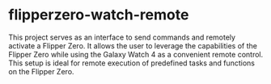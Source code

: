 # flipperzero-watch-remote
This project serves as an interface to send commands and remotely activate a Flipper Zero. It allows the user to leverage the capabilities of the Flipper Zero while using the Galaxy Watch 4 as a convenient remote control. This setup is ideal for remote execution of predefined tasks and functions on the Flipper Zero.
